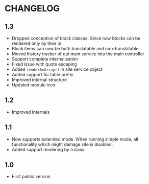 CHANGELOG
=========

1.3
---

 * Dropped conception of block classes. Since now blocks can be rendered only by their id
 * Block items can now be both translatable and non-translatable
 * Moved history tracker of out main service into the main controller
 * Support complete internalization
 * Fixed issue with quote escaping
 * Added `renderAsArray()` in site service object
 * Added support for table prefix
 * Improved internal structure
 * Updated module icon

1.2
---

 * Improved internals

1.1
---

 * Now supports extended mode. When running simple mode, all functionality which might damage site is disabled.
 * Added support rendering by a class

1.0
---
 * First public version